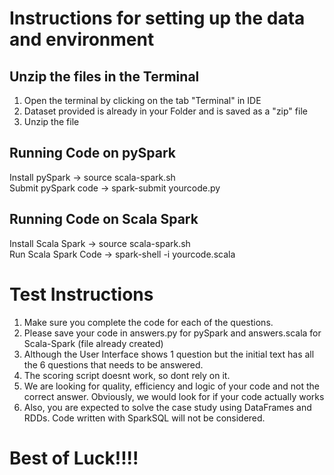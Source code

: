 # Instructions for setting up the data and environment

## Unzip the files in the Terminal
1. Open the terminal by clicking on the tab "Terminal" in IDE  
2. Dataset provided is already in your Folder and is saved as a "zip" file  
3. Unzip the file  

## Running Code on pySpark  
Install pySpark  -> source scala-spark.sh  
Submit pySpark code -> spark-submit yourcode.py  
  
## Running Code on Scala Spark
Install Scala Spark -> source scala-spark.sh  
Run Scala Spark Code -> spark-shell -i yourcode.scala  

# Test Instructions
1. Make sure you complete the code for each of the questions. 
2. Please save your code in answers.py for pySpark and answers.scala for Scala-Spark (file already created)
2. Although the User Interface shows 1 question but the initial text has all the 6 questions that needs to be answered. 
3. The scoring script doesnt work, so dont rely on it. 
4. We are looking for quality, efficiency and logic of your code and not the correct answer. Obviously, we would look for if your code actually works
5. Also, you are expected to solve the case study using DataFrames and RDDs. Code written with SparkSQL will not be considered. 


# Best of Luck!!!!
